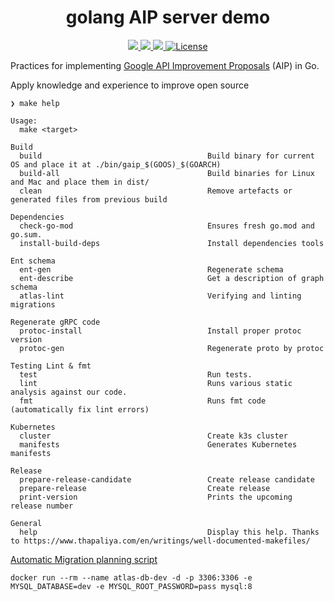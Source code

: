 <div align="center">
  <h1>golang AIP server demo</h1>
</div>
<p align="center">

<a href="https://github.com/qclaogui/gaip/actions/workflows/ci.yml">
  <img src="https://github.com/qclaogui/gaip/actions/workflows/ci.yml/badge.svg">
</a>

<a href="https://goreportcard.com/report/github.com/qclaogui/gaip">
  <img src="https://goreportcard.com/badge/github.com/qclaogui/gaip?v=1" />
</a>

<a href="https://hub.docker.com/r/qclaogui/gaip">
  <img src="https://img.shields.io/docker/pulls/qclaogui/gaip.svg">
</a>

<a href="https://github.com/qclaogui/gaip/blob/master/LICENSE">
  <img src="https://img.shields.io/github/license/qclaogui/gaip.svg" alt="License">
</a>

</p>

Practices for implementing [Google API Improvement Proposals](https://aip.dev/) (AIP) in Go.

Apply knowledge and experience to improve open source

```shell
❯ make help

Usage:
  make <target>

Build
  build                                     Build binary for current OS and place it at ./bin/gaip_$(GOOS)_$(GOARCH)
  build-all                                 Build binaries for Linux and Mac and place them in dist/
  clean                                     Remove artefacts or generated files from previous build

Dependencies
  check-go-mod                              Ensures fresh go.mod and go.sum.
  install-build-deps                        Install dependencies tools

Ent schema
  ent-gen                                   Regenerate schema
  ent-describe                              Get a description of graph schema
  atlas-lint                                Verifying and linting migrations

Regenerate gRPC code
  protoc-install                            Install proper protoc version
  protoc-gen                                Regenerate proto by protoc

Testing Lint & fmt
  test                                      Run tests.
  lint                                      Runs various static analysis against our code.
  fmt                                       Runs fmt code (automatically fix lint errors)

Kubernetes
  cluster                                   Create k3s cluster
  manifests                                 Generates Kubernetes manifests

Release
  prepare-release-candidate                 Create release candidate
  prepare-release                           Create release
  print-version                             Prints the upcoming release number

General
  help                                      Display this help. Thanks to https://www.thapaliya.com/en/writings/well-documented-makefiles/
```

[Automatic Migration planning script](https://entgo.io/docs/versioned/programmatically#2-automatic-migration-planning-script)

```shell
docker run --rm --name atlas-db-dev -d -p 3306:3306 -e MYSQL_DATABASE=dev -e MYSQL_ROOT_PASSWORD=pass mysql:8
```
